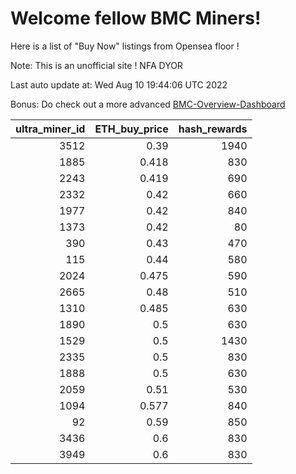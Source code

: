 # Welcome fellow BMC Miners!
Here is a list of "Buy Now" listings from Opensea floor !

Note: This is an unofficial site ! NFA DYOR

Last auto update at: Wed Aug 10 19:44:06 UTC 2022

Bonus: Do check out a more advanced [BMC-Overview-Dashboard](https://dune.com/defifunk/BMC-Overview-Dashboard)


|   ultra_miner_id |   ETH_buy_price |   hash_rewards |
|-----------------:|----------------:|---------------:|
|             3512 |           0.39  |           1940 |
|             1885 |           0.418 |            830 |
|             2243 |           0.419 |            690 |
|             2332 |           0.42  |            660 |
|             1977 |           0.42  |            840 |
|             1373 |           0.42  |             80 |
|              390 |           0.43  |            470 |
|              115 |           0.44  |            580 |
|             2024 |           0.475 |            590 |
|             2665 |           0.48  |            510 |
|             1310 |           0.485 |            630 |
|             1890 |           0.5   |            630 |
|             1529 |           0.5   |           1430 |
|             2335 |           0.5   |            830 |
|             1888 |           0.5   |            630 |
|             2059 |           0.51  |            530 |
|             1094 |           0.577 |            840 |
|               92 |           0.59  |            850 |
|             3436 |           0.6   |            830 |
|             3949 |           0.6   |            830 |